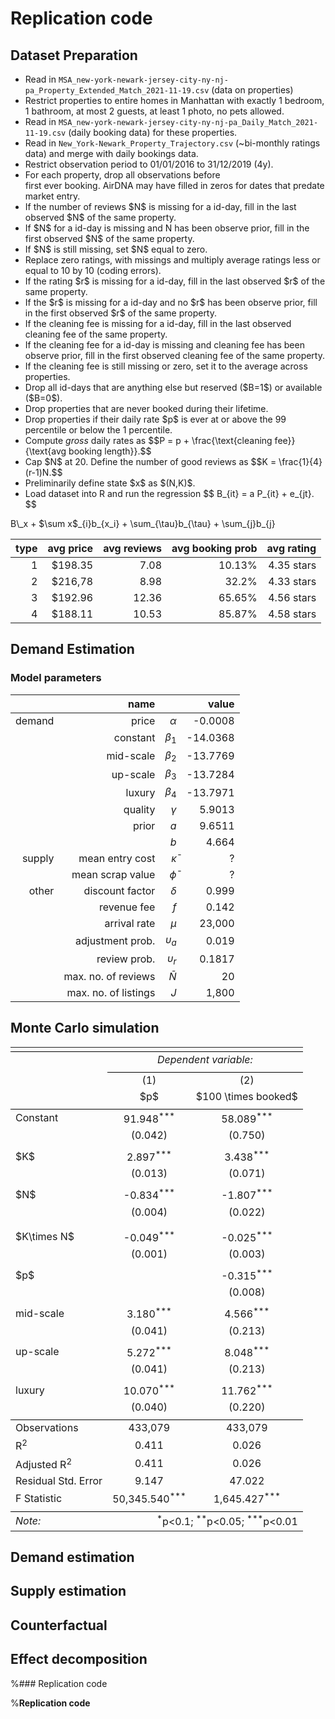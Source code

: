 # Replication code

## Dataset Preparation

<ul>
  <li>Read in <code>MSA_new-york-newark-jersey-city-ny-nj-pa_Property_Extended_Match_2021-11-19.csv</code> (data on properties) </li>
  <li>Restrict properties to entire homes in Manhattan with exactly 1 bedroom, 1 bathroom, at most 2 guests, at least 1 photo, no pets allowed.</li>
  <li>Read in <code>MSA_new-york-newark-jersey-city-ny-nj-pa_Daily_Match_2021-11-19.csv</code> (daily booking data) for these properties. </li>
  <li>Read in <code>New_York-Newark_Property_Trajectory.csv</code> (~bi-monthly ratings data) and merge with daily bookings data. </li>
  <li>Restrict observation period to 01/01/2016 to 31/12/2019 (4y).</li>
  <li>For each property, drop all observations <l>before</li> first ever booking. AirDNA may have filled in zeros for dates that predate market entry.</li>
  <li>If the number of reviews $N$ is missing for a id-day, fill in the last observed $N$ of the same property.</li>
  <li>If $N$ for a id-day is missing and N has been observe prior, fill in the first observed $N$ of the same property.</li>
  <li>If $N$ is still missing, set $N$ equal to zero.</li>
  <li>Replace zero ratings, with missings and multiply average ratings less or equal to 10 by 10 (coding errors).</li>
  <li>If the rating $r$ is missing for a id-day, fill in the last observed $r$ of the same property.</li>
  <li>If the $r$ is missing for a id-day and no $r$ has been observe prior, fill in the first observed $r$ of the same property.</li>
  <li>If the cleaning fee is missing for a id-day, fill in the last observed cleaning fee of the same property.</li>
  <li>If the cleaning fee for a id-day is missing and cleaning fee has been observe prior, fill in the first observed cleaning fee of the same property.</li>
  <li>If the cleaning fee is still missing or zero, set it to the average across properties.</li>
  <li>Drop all id-days that are anything else but reserved ($B=1$) or available ($B=0$).</li> 
  <li>Drop properties that are never booked during their lifetime.</li>
  <li>Drop properties if their daily rate $p$ is ever at or above the 99 percentile or below the 1 percentile.</li>
  <li>Compute <i>gross</i> daily rates as $$P = p + \frac{\text{cleaning fee}}{\text{avg booking length}}.$$</li>
  <li>Cap $N$ at 20. Define the number of good reviews as $$K = \frac{1}{4}(r-1)N.$$</li>
  <li>Preliminarily define state $x$ as $(N,K)$.</li>
  <li>Load dataset into R and run the regression $$ B_{it} = a P_{it} + e_{jt}. $$ </li>
</ul>
B\_x
+ $\sum x$_{i}b_{x_i} + \sum_{\tau}b_{\tau} + \sum_{j}b_{j}

| type | avg price | avg reviews | avg booking prob |  avg rating |
| ---: | ---: | ---------: | ------: | ------: |
| 1 | \$198.35 | 7.08 | 10.13% | 4.35 stars |
| 2 | \$216,78 | 8.98 | 32.2% | 4.33 stars |
| 3 | \$192.96 | 12.36 | 65.65% | 4.56 stars |
| 4 | \$188.11 | 10.53 | 85.87% | 4.58 stars |

## Demand Estimation


### Model parameters

|  | name |            |  value |
| ---: | ---: | ---------: | ------: |
| demand | price | $\alpha$ | -0.0008 |
|| constant | $\beta_1$ | -14.0368 |
|| mid-scale | $\beta_2$ | -13.7769 |
|| up-scale | $\beta_3$ | -13.7284 |
|| luxury | $\beta_4$ | -13.7971 |
|| quality | $\gamma$ | 5.9013 |
|| prior | $a$ | 9.6511 |
||  | $b$ | 4.664 |
| supply | mean entry cost | $\bar \kappa$ | ? |
|| mean scrap value | $\bar \phi$ | ? |
| other | discount factor | $\delta$ | 0.999 |
|  | revenue fee | $f$ | 0.142 |
|  | arrival rate | $\mu$ | 23,000 |
|  | adjustment prob. | $\upsilon_a$ | 0.019 |
|  | review prob. | $\upsilon_r$ | 0.1817 |
|  | max. no. of reviews | $\bar N$ | 20 |
|  | max. no. of listings | $J$ | 1,800 |

## Monte Carlo simulation

<table style="text-align:center"><tr><td colspan="3" style="border-bottom: 1px solid black"></td></tr><tr><td style="text-align:left"></td><td colspan="2"><em>Dependent variable:</em></td></tr>
<tr><td></td><td colspan="2" style="border-bottom: 1px solid black"></td></tr>
<tr><td style="text-align:left"></td><td>(1)</td><td>(2)</td></tr>
<tr><td style="text-align:left"></td><td>$p$</td><td>$100 \times booked$</td></tr>
<tr><td colspan="3" style="border-bottom: 1px solid black">
<tr><td style="text-align:left">Constant</td><td>91.948<sup>***</sup></td><td>58.089<sup>***</sup></td></tr>
<tr><td style="text-align:left"></td><td>(0.042)</td><td>(0.750)</td></tr>
<tr><td style="text-align:left"></td><td></td><td></td></tr>
</td></tr><tr><td style="text-align:left">$K$</td><td>2.897<sup>***</sup></td><td>3.438<sup>***</sup></td></tr>
<tr><td style="text-align:left"></td><td>(0.013)</td><td>(0.071)</td></tr>
<tr><td style="text-align:left"></td><td></td><td></td></tr>
<tr><td style="text-align:left">$N$</td><td>-0.834<sup>***</sup></td><td>-1.807<sup>***</sup></td></tr>
<tr><td style="text-align:left"></td><td>(0.004)</td><td>(0.022)</td></tr>
<tr><td style="text-align:left"></td><td></td><td></td></tr>
<tr><td style="text-align:left"></td><td></td><td></td></tr>
<tr><td style="text-align:left">$K\times N$</td><td>-0.049<sup>***</sup></td><td>-0.025<sup>***</sup></td></tr>
<tr><td style="text-align:left"></td><td>(0.001)</td><td>(0.003)</td></tr>
<tr><td style="text-align:left"></td><td></td><td></td></tr>
<tr><td style="text-align:left">$p$</td><td></td><td>-0.315<sup>***</sup></td></tr>
<tr><td style="text-align:left"></td><td></td><td>(0.008)</td></tr>
<tr><td style="text-align:left"></td><td></td><td></td></tr>
<tr><td style="text-align:left">mid-scale</td><td>3.180<sup>***</sup></td><td>4.566<sup>***</sup></td></tr>
<tr><td style="text-align:left"></td><td>(0.041)</td><td>(0.213)</td></tr>
<tr><td style="text-align:left"></td><td></td><td></td></tr>
<tr><td style="text-align:left">up-scale</td><td>5.272<sup>***</sup></td><td>8.048<sup>***</sup></td></tr>
<tr><td style="text-align:left"></td><td>(0.041)</td><td>(0.213)</td></tr>
<tr><td style="text-align:left"></td><td></td><td></td></tr>
<tr><td style="text-align:left">luxury</td><td>10.070<sup>***</sup></td><td>11.762<sup>***</sup></td></tr>
<tr><td style="text-align:left"></td><td>(0.040)</td><td>(0.220)</td></tr>
<tr><td colspan="3" style="border-bottom: 1px solid black"></td></tr><tr><td style="text-align:left">Observations</td><td>433,079</td><td>433,079</td></tr>
<tr><td style="text-align:left">R<sup>2</sup></td><td>0.411</td><td>0.026</td></tr>
<tr><td style="text-align:left">Adjusted R<sup>2</sup></td><td>0.411</td><td>0.026</td></tr>
<tr><td style="text-align:left">Residual Std. Error</td><td>9.147</td><td>47.022</td></tr>
<tr><td style="text-align:left">F Statistic</td><td>50,345.540<sup>***</sup></td><td>1,645.427<sup>***</sup> </td></tr>
<tr><td colspan="3" style="border-bottom: 1px solid black"></td></tr><tr><td style="text-align:left"><em>Note:</em></td><td colspan="2" style="text-align:right"><sup>*</sup>p<0.1; <sup>**</sup>p<0.05; <sup>***</sup>p<0.01</td></tr>
</table>

## Demand estimation

## Supply estimation

## Counterfactual

## Effect decomposition

%### Replication code

%**Replication code**
